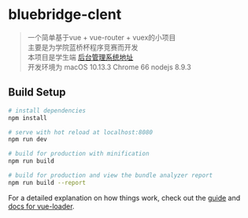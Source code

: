 # bluebridge-clent

> 一个简单基于vue + vue-router + vuex的小项目 <br>
> 主要是为学院蓝桥杯程序竞赛而开发 <br>
> 本项目是学生端 [后台管理系统地址](https://github.com/XShinei/bluebridge-manager) <br>
> 开发环境为 macOS 10.13.3 Chrome 66 nodejs 8.9.3 <br>

## Build Setup

``` bash
# install dependencies
npm install

# serve with hot reload at localhost:8080
npm run dev

# build for production with minification
npm run build

# build for production and view the bundle analyzer report
npm run build --report
```

For a detailed explanation on how things work, check out the [guide](http://vuejs-templates.github.io/webpack/) and [docs for vue-loader](http://vuejs.github.io/vue-loader).
